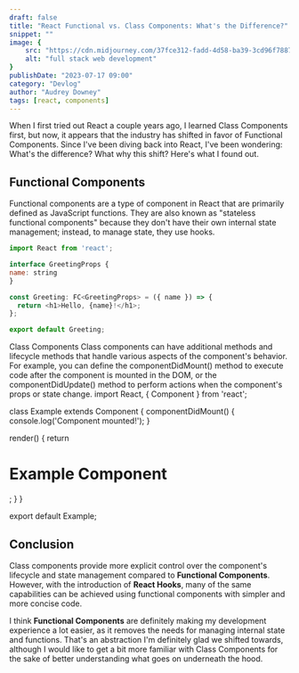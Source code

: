 ```yaml
---
draft: false
title: "React Functional vs. Class Components: What's the Difference?"
snippet: ""
image: {
    src: "https://cdn.midjourney.com/37fce312-fadd-4d58-ba39-3cd96f7887d7/0_2.webp",
    alt: "full stack web development"
}
publishDate: "2023-07-17 09:00"
category: "Devlog"
author: "Audrey Downey"
tags: [react, components]
---
```

 
When I first tried out React a couple years ago, I learned Class Components first, but now, it appears that the industry has shifted in favor of Functional Components.  Since I've been diving back into React, I've been wondering: What's the difference?  What why this shift?  Here's what I found out.

## Functional Components
Functional components are a type of component in React that are primarily defined as JavaScript functions. They are also known as "stateless functional components" because they don't have their own internal state management; instead, to manage state, they use hooks.

```javascript
import React from 'react';

interface GreetingProps {
name: string
}

const Greeting: FC<GreetingProps> = ({ name }) => {
  return <h1>Hello, {name}!</h1>;
};

export default Greeting;
```

Class Components
Class components can have additional methods and lifecycle methods that handle various aspects of the component's behavior. For example, you can define the componentDidMount() method to execute code after the component is mounted in the DOM, or the componentDidUpdate() method to perform actions when the component's props or state change.
import React, { Component } from 'react';

class Example extends Component {
  componentDidMount() {
    console.log('Component mounted!');
  }

  render() {
    return <h1>Example Component</h1>;
  }
}

export default Example;

## Conclusion
Class components provide more explicit control over the component's lifecycle and state management compared to **Functional Components**. However, with the introduction of **React Hooks**, many of the same capabilities can be achieved using functional components with simpler and more concise code.

I think **Functional Components** are definitely making my development experience a lot easier, as it removes the needs for managing internal state and functions.  That's an abstraction I'm definitely glad we shifted towards, although I would like to get a bit more familiar with Class Components for the sake of better understanding what goes on underneath the hood.